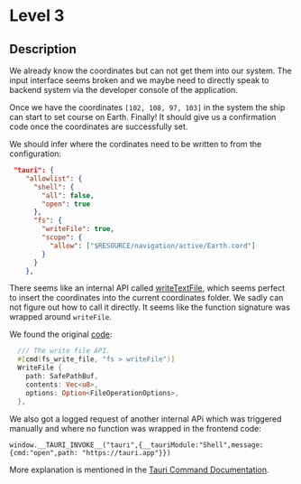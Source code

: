 # Level 3

## Description

We already know the coordinates but can not get them into our system.
The input interface seems broken and we maybe need to directly speak to
backend system via the developer console of the application.

Once we have the coordinates `[102, 108, 97, 103]` in the system the ship can start to set
course on Earth. Finally!
It should give us a confirmation code once the coordinates are successfully set.

We should infer where the cordinates need to be written to from the configuration:

```json
 "tauri": {
    "allowlist": {
      "shell": {
        "all": false,
        "open": true
      },
      "fs": {
        "writeFile": true,
        "scope": {
          "allow": ["$RESOURCE/navigation/active/Earth.cord"]
        }
      }
    },
```

There seems like an internal API called
[writeTextFile](https://tauri.app/v1/api/js/fs#writetextfile),
which seems perfect to insert the coordinates into the current coordinates folder.
We sadly can not figure out how to call it directly. It seems like the function signature
was wrapped around `writeFile`.

We found the original [code](https://github.com/tauri-apps/tauri/blob/2c7d683ae39716f06298849d8a01f81c6fd6f153/core/tauri/src/endpoints/file_system.rs#L76):

```rust
  /// The write file API.
  #[cmd(fs_write_file, "fs > writeFile")]
  WriteFile {
    path: SafePathBuf,
    contents: Vec<u8>,
    options: Option<FileOperationOptions>,
  },
```

We also got a logged request of another internal APi which was
triggered manually and where no function was wrapped in the frontend code:

`window.__TAURI_INVOKE__("tauri",{__tauriModule:"Shell",message:{cmd:"open",path: "https://tauri.app"}})`

More explanation is mentioned in the [Tauri Command Documentation](https://tauri.app/v1/guides/features/command/).
